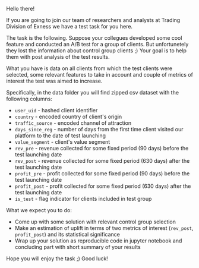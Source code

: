 Hello there!

If you are going to join our team of researchers and analysts at Trading Division of Exness we have a test task for you here.

The task is the following. Suppose your collegues developed some cool feature and conducted an A/B test for a group of clients. But unfortunetely they lost the information about control group clients ;) Your goal is to help them with post analysis of the test results. 

What you have is data on all clients from which the test clients were selected, some relevant features to take in account and couple of metrics of interest the test was aimed to increase.

Specifically, in the data folder you will find zipped csv dataset with the following columns:
* `user_uid` - hashed client identifier
* `country` - encoded country of client's origin
* `traffic_source` - encoded channel of attraction
* `days_since_reg` - number of days from the first time client visited our platform to the date of test launching
* `value_segment` - client's value segment
* `rev_pre` - revenue collected for some fixed period (90 days) before the test launching date
* `rev_post` - revenue collected for some fixed period (630 days) after the test launching date
* `profit_pre` - profit collected for some fixed period (90 days) before the test launching date
* `profit_post` - profit collected for some fixed period (630 days) after the test launching date
* `is_test` - flag indicator for clients included in test group 

What we expect you to do: 
* Come up with some solution with relevant control group selection
* Make an estimation of uplift in terms of two metrics of interest (`rev_post`, `profit_post`) and its statistical significance 
* Wrap up your solution as reproducible code in jupyter notebook and concluding part with short summary of your results

Hope you will enjoy the task ;) 
Good luck!

